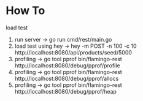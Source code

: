 # How To

load test
1. run server -> go run cmd/rest/main.go
2. load test using hey -> hey -m POST -n 100 -c 10 http://localhost:8080/api/products/seed/5000
3. profiling -> go tool pprof bin/flamingo-rest http://localhost:8080/debug/pprof/profile
3. profiling -> go tool pprof bin/flamingo-rest http://localhost:8080/debug/pprof/allocs
3. profiling -> go tool pprof bin/flamingo-rest http://localhost:8080/debug/pprof/heap